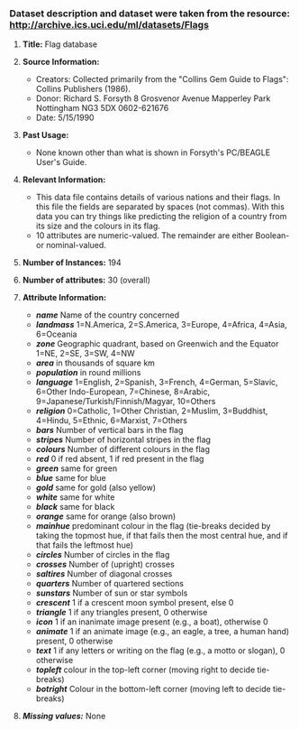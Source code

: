 ### Dataset description and dataset were taken from the resource: http://archive.ics.uci.edu/ml/datasets/Flags

1. **Title:** Flag database

2. **Source Information:**
    - Creators: Collected primarily from the "Collins Gem Guide to Flags":
          Collins Publishers (1986).
    - Donor: Richard S. Forsyth 
             8 Grosvenor Avenue
             Mapperley Park
             Nottingham NG3 5DX
             0602-621676
    - Date: 5/15/1990

3. **Past Usage:**
    - None known other than what is shown in Forsyth's PC/BEAGLE User's Guide.

4. **Relevant Information:**
    - This data file contains details of various nations and their flags.
    In this file the fields are separated by spaces (not commas).  With
    this data you can try things like predicting the religion of a country
    from its size and the colours in its flag.  
    - 10 attributes are numeric-valued.  The remainder are either Boolean-
    or nominal-valued.

5. **Number of Instances:** 194

6. **Number of attributes:** 30 (overall)

7. **Attribute Information:**
    - ***name***	Name of the country concerned
    - ***landmass***	1=N.America, 2=S.America, 3=Europe, 4=Africa, 4=Asia, 6=Oceania
    - ***zone***	Geographic quadrant, based on Greenwich and the Equator
                1=NE, 2=SE, 3=SW, 4=NW
    - ***area***	in thousands of square km
    - ***population***	in round millions
    - ***language*** 1=English, 2=Spanish, 3=French, 4=German, 5=Slavic, 6=Other 
               Indo-European, 7=Chinese, 8=Arabic, 
               9=Japanese/Turkish/Finnish/Magyar, 10=Others
    - ***religion*** 0=Catholic, 1=Other Christian, 2=Muslim, 3=Buddhist, 4=Hindu,
               5=Ethnic, 6=Marxist, 7=Others
    - ***bars***     Number of vertical bars in the flag
    - ***stripes***  Number of horizontal stripes in the flag
    - ***colours***  Number of different colours in the flag
    - ***red***      0 if red absent, 1 if red present in the flag
    - ***green***    same for green
    - ***blue***     same for blue
    - ***gold***     same for gold (also yellow)
    -  ***white***    same for white
    -  ***black***    same for black
    -  ***orange***   same for orange (also brown)
    -  ***mainhue***  predominant colour in the flag (tie-breaks decided by taking
               the topmost hue, if that fails then the most central hue,
               and if that fails the leftmost hue)
    -  ***circles***  Number of circles in the flag
    -  ***crosses***  Number of (upright) crosses
    -  ***saltires*** Number of diagonal crosses
    -  ***quarters*** Number of quartered sections
    -  ***sunstars*** Number of sun or star symbols
    -  ***crescent*** 1 if a crescent moon symbol present, else 0
    -  ***triangle*** 1 if any triangles present, 0 otherwise
    -  ***icon***    1 if an inanimate image present (e.g., a boat), otherwise 0
    -  ***animate***  1 if an animate image (e.g., an eagle, a tree, a human hand)
               present, 0 otherwise
    -  ***text***     1 if any letters or writing on the flag (e.g., a motto or
              slogan), 0 otherwise
    -  ***topleft***  colour in the top-left corner (moving right to decide 
               tie-breaks)
    -  ***botright*** Colour in the bottom-left corner (moving left to decide 
               tie-breaks)
8. ***Missing values:*** None
